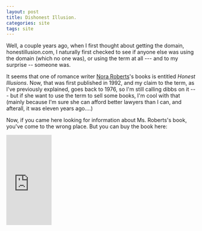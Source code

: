 ```yaml
---
layout: post
title: Dishonest Illusion.
categories: site
tags: site
---
```

Well, a couple years ago, when I first thought about getting the domain, honestillusion.com, I naturally first checked to see if anyone else was using the domain (which no one was), or using the term at all --- and to my surprise -- someone was.

It seems that one of romance writer [Nora Roberts](http://www.noraroberts.com)'s books is entitled *Honest Illusions*.  Now, that was first published in 1992, and my claim to the term, as I've previously explained, goes back to 1976, so I'm still calling dibbs on it --- but if she want to use the term to sell some books, I'm cool with that (mainly because I'm sure she can afford better lawyers than I can, and afterall, it was eleven years ago....)

Now, if you came here looking for information about Ms. Roberts's book, you've come to the wrong place. But you can buy the book here:

<iframe marginwidth="0" marginheight="0" src="http://rcm.amazon.com/e/cm o=1&amp;l=as1&amp;f=ifr&amp;t=njtheatercom-20&amp;p=8&amp;asins=0515110973&amp;IS2=1&amp;lt1=_blank" frameborder="0" width="120" scrolling="no" height="240"><map name="boxmap-p8"><area shape="RECT" coords="14, 200, 103, 207" href="http://rcm.amazon.com/e/cm/privacy-policy.html o=1" /><area coords="0,0,10000,10000" href="http://www.amazon.com/exec/obidos/redirect-home/njtheatercom-20" /></map><img src="http://rcm-images.amazon.com/images/G/01/rcm/120x240.gif" width="120" height="240" border="0" usemap="#boxmap-p8" alt="Shop at Amazon.com" /></iframe>

